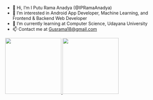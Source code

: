 - 👋 Hi, I’m I Putu Rama Anadya (@IPRamaAnadya)
- 👀 I’m interested in Android App Developer, Machine Learning, and Frontend & Backend Web Developer
- 🌱 I’m currently learning at Computer Science, Udayana University
- 📫 Contact me at Gusrama18@gmail.com

<!---
IPRamaAnadya/IPRamaAnadya is a ✨ special ✨ repository because its `README.md` (this file) appears on your GitHub profile.
You can click the Preview link to take a look at your changes.
--->

<p align="left">
<a href="https://github.com/IPRamaAnadya">
  <img height="180em" src="https://github-readme-stats-eight-theta.vercel.app/api?username=IPRamaAnadya&show_icons=true&theme=algolia&include_all_commits=true&count_private=true"/>
  <img height="180em" src="https://github-readme-stats-eight-theta.vercel.app/api/top-langs/?username=IPRamaAnadya&layout=compact&langs_count=8&theme=algolia"/>
</a>
</p>
